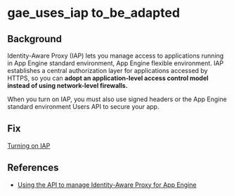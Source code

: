 # gae_uses_iap to_be_adapted

## Background

Identity-Aware Proxy (IAP) lets you manage access to applications running in App Engine standard environment, App Engine flexible environment. IAP establishes a central authorization layer for applications accessed by HTTPS, so you can **adopt an application-level access control model instead of using network-level firewalls.**

When you turn on IAP, you must also use signed headers or the App Engine standard environment Users API to secure your app.

## Fix

[Turning on IAP](https://cloud.google.com/iap/docs/app-engine-quickstart#iap-enable)

## References

- [Using the API to manage Identity-Aware Proxy for App Engine](https://cloud.google.com/iap/docs/reference/app-engine-apis)
